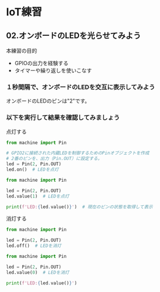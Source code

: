 # IoT練習

## 02.オンボードのLEDを光らせてみよう

本練習の目的

- GPIOの出力を経験する
- タイマーや繰り返しを使いこなす

### １秒間隔で、オンボードのLEDを交互に表示してみよう

オンボードのLEDのピンは"2"です。

### 以下を実行して結果を確認してみましょう

点灯する

```python
from machine import Pin

# GPIO2に接続された内蔵LEDを制御するためのPinオブジェクトを作成
# 2番のピンを、出力（Pin.OUT）に設定する。
led = Pin(2, Pin.OUT)
led.on()  # LEDを点灯
```

```python
from machine import Pin

led = Pin(2, Pin.OUT)
led.value(1)  # LEDを点灯

print(f'LED:{led.value()}')  # 現在のピンの状態を取得して表示
```

消灯する

```python
from machine import Pin

led = Pin(2, Pin.OUT)
led.off()  # LEDを消灯
```

```python
from machine import Pin

led = Pin(2, Pin.OUT)
led.value(0)  # LEDを消灯

print(f'LED:{led.value()}')
```
